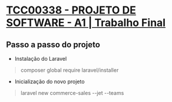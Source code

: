 # [TCC00338 - PROJETO DE SOFTWARE - A1 | Trabalho Final](https://classroom.google.com/u/1/c/MTIxMTY2OTI0MTkw/a/MTUwMzAyNzIyNDQ5/details)

## Passo a passo do projeto
* Instalação do Laravel
> composer global require laravel/installer
* Inicialização do novo projeto
> laravel new commerce-sales --jet --teams